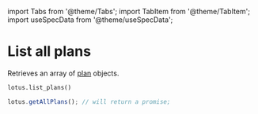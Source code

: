 import Tabs from '@theme/Tabs';
import TabItem from '@theme/TabItem';
import useSpecData from '@theme/useSpecData';

# List all plans

Retrieves an array of [plan](./plan-object#plan-object) objects.

<Tabs>
<TabItem value="py" label="Python">

```python
lotus.list_plans()
```

</TabItem>

<TabItem value="ts" label="Typescript">

```jsx
lotus.getAllPlans(); // will return a promise;
```

</TabItem>
</Tabs>
